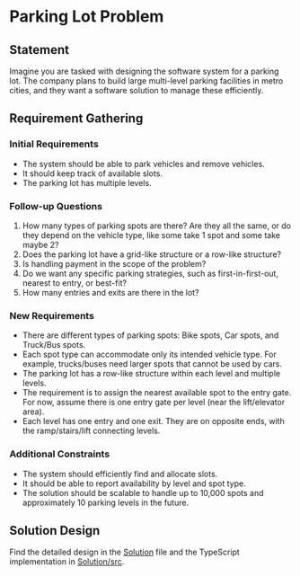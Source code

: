 # Parking Lot Problem

## Statement

Imagine you are tasked with designing the software system for a parking lot. The company plans to build large multi-level parking facilities in metro cities, and they want a software solution to manage these efficiently.

## Requirement Gathering

### Initial Requirements

- The system should be able to park vehicles and remove vehicles.
- It should keep track of available slots.
- The parking lot has multiple levels.

### Follow-up Questions

1. How many types of parking spots are there? Are they all the same, or do they depend on the vehicle type, like some take 1 spot and some take maybe 2?
2. Does the parking lot have a grid-like structure or a row-like structure?
3. Is handling payment in the scope of the problem?
4. Do we want any specific parking strategies, such as first-in-first-out, nearest to entry, or best-fit?
5. How many entries and exits are there in the lot?

### New Requirements

- There are different types of parking spots: Bike spots, Car spots, and Truck/Bus spots.
- Each spot type can accommodate only its intended vehicle type. For example, trucks/buses need larger spots that cannot be used by cars.
- The parking lot has a row-like structure within each level and multiple levels.
- The requirement is to assign the nearest available spot to the entry gate. For now, assume there is one entry gate per level (near the lift/elevator area).
- Each level has one entry and one exit. They are on opposite ends, with the ramp/stairs/lift connecting levels.

### Additional Constraints

- The system should efficiently find and allocate slots.
- It should be able to report availability by level and spot type.
- The solution should be scalable to handle up to 10,000 spots and approximately 10 parking levels in the future.

## Solution Design

Find the detailed design in the [Solution](./Solution/README.md) file and the TypeScript implementation in [Solution/src](./Solution/src/).
